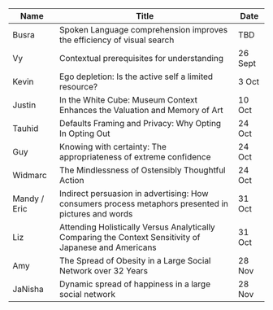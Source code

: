 | Name | Title | Date |
| ---- | ----- | ---- |
| Busra | Spoken Language comprehension improves the efficiency of visual search | TBD
| Vy | Contextual prerequisites for understanding | 26 Sept
| Kevin | Ego depletion: Is the active self a limited resource? | 3 Oct
| Justin | In the White Cube: Museum Context Enhances the Valuation and Memory of Art | 10 Oct
| Tauhid | Defaults Framing and Privacy: Why Opting In Opting Out | 24 Oct
| Guy | Knowing with certainty: The appropriateness of extreme confidence | 24 Oct
| Widmarc | The Mindlessness of Ostensibly Thoughtful Action | 24 Oct
| Mandy / Eric | Indirect persuasion in advertising: How consumers process metaphors presented in pictures and words | 31 Oct
| Liz | Attending Holistically Versus Analytically Comparing the Context Sensitivity of Japanese and Americans | 31 Oct
| Amy | The Spread of Obesity in a Large Social Network over 32 Years | 28 Nov
| JaNisha | Dynamic spread of happiness in a large social network | 28 Nov
